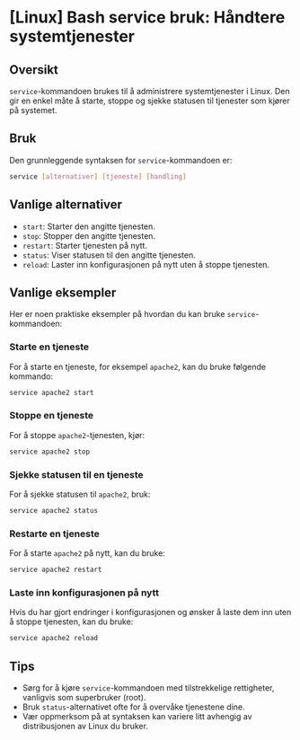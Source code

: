 # [Linux] Bash service bruk: Håndtere systemtjenester

## Oversikt
`service`-kommandoen brukes til å administrere systemtjenester i Linux. Den gir en enkel måte å starte, stoppe og sjekke statusen til tjenester som kjører på systemet.

## Bruk
Den grunnleggende syntaksen for `service`-kommandoen er:

```bash
service [alternativer] [tjeneste] [handling]
```

## Vanlige alternativer
- `start`: Starter den angitte tjenesten.
- `stop`: Stopper den angitte tjenesten.
- `restart`: Starter tjenesten på nytt.
- `status`: Viser statusen til den angitte tjenesten.
- `reload`: Laster inn konfigurasjonen på nytt uten å stoppe tjenesten.

## Vanlige eksempler
Her er noen praktiske eksempler på hvordan du kan bruke `service`-kommandoen:

### Starte en tjeneste
For å starte en tjeneste, for eksempel `apache2`, kan du bruke følgende kommando:

```bash
service apache2 start
```

### Stoppe en tjeneste
For å stoppe `apache2`-tjenesten, kjør:

```bash
service apache2 stop
```

### Sjekke statusen til en tjeneste
For å sjekke statusen til `apache2`, bruk:

```bash
service apache2 status
```

### Restarte en tjeneste
For å starte `apache2` på nytt, kan du bruke:

```bash
service apache2 restart
```

### Laste inn konfigurasjonen på nytt
Hvis du har gjort endringer i konfigurasjonen og ønsker å laste dem inn uten å stoppe tjenesten, kan du bruke:

```bash
service apache2 reload
```

## Tips
- Sørg for å kjøre `service`-kommandoen med tilstrekkelige rettigheter, vanligvis som superbruker (root).
- Bruk `status`-alternativet ofte for å overvåke tjenestene dine.
- Vær oppmerksom på at syntaksen kan variere litt avhengig av distribusjonen av Linux du bruker.